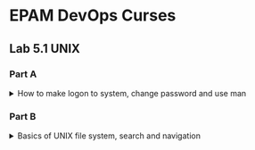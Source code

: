 # EPAM DevOps Curses
## Lab 5.1 UNIX
### Part A

<details><summary>How to make logon to system, change password and use man</summary>

![](t5.1.A.login.PNG)
![](t5.1.A.bashrc.ls.w.PNG)
![](t5.1.A.man.wc.passwd.PNG)

</details>

### Part B

<details><summary>Basics of UNIX file system, search and navigation</summary>

<br>ls is a very useful and powerful utility like many other UNIX utilities such as cp, rm and cat. Bash have several built-in commands such as cd or echo that we need every day.

![](t5.1.B.tree.root.PNG)
![](t5.1.B.file.ls.rel.abs.pahtes.PNG)
![](t5.1.B.5.PNG)

We use the same ln command to create hard and soft links.

![](t5.1.B.6.PNG)

Size of symbolic link file is equal for length of target file name. In our example above length of target file name is 8 (labwork2).<br>
The symbolic link will be broken if the target file is deleted.<p>
In the example below we use the tee utility to duplicate the output of another command (on the left of tee) to the console. This command is inside the pipeline but first we see its output. This is because bash have to wait when pipeline done.

![](t5.1.B.locate.df.grep.tee.PNG)

find can search files by type, inode number, timestamps, owner, group, permissions and you'll be surprise (!!!) by name:

![](t5.1.B.find_host.PNG)
![](t5.1.B.find_ss.less.PNG)

UNIX have 7 type of files:
- regular;
- directory;
- device (block or character);
- symbolic link;
- named pipe;
- socket;
- door (nowadays supported only in Solaris).

![](t5.1.B.13.PNG)

</details>
